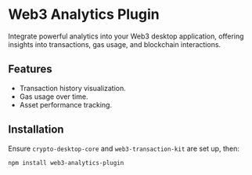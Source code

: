 # Web3 Analytics Plugin

Integrate powerful analytics into your Web3 desktop application, offering insights into transactions, gas usage, and blockchain interactions.

## Features

- Transaction history visualization.
- Gas usage over time.
- Asset performance tracking.

## Installation

Ensure `crypto-desktop-core` and `web3-transaction-kit` are set up, then:

```bash
npm install web3-analytics-plugin
